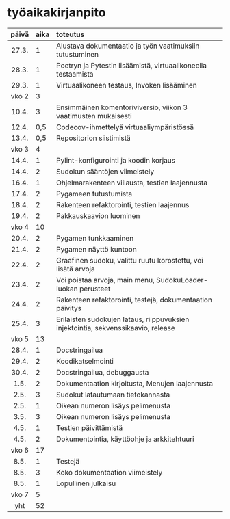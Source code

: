 # työaikakirjanpito

| päivä | aika | toteutus |
| :----:|:-----| :-----|
| 27.3. | 1    | Alustava dokumentaatio ja työn vaatimuksiin tutustuminen |
| 28.3. | 1    | Poetryn ja Pytestin lisäämistä, virtuaalikoneella testaamista |
| 29.3. | 1    | Virtuaalikoneen testaus, Invoken lisääminen |
| vko 2 | 3    | |
| 10.4. | 3    | Ensimmäinen komentoriviversio, viikon 3 vaatimusten mukaisesti |
| 12.4. | 0,5  | Codecov-ihmettelyä virtuaaliympäristössä |
| 13.4. | 0,5  | Repositorion siistimistä |
| vko 3 | 4    | |
| 14.4. | 1    | Pylint-konfigurointi ja koodin korjaus |
| 14.4. | 2    | Sudokun sääntöjen viimeistely |
| 16.4. | 1    | Ohjelmarakenteen viilausta, testien laajennusta |
| 17.4. | 2    | Pygameen tutustumista |
| 18.4. | 2    | Rakenteen refaktorointi, testien laajennus |
| 19.4. | 2    | Pakkauskaavion luominen |
| vko 4 | 10   | |
| 20.4. | 2    | Pygamen tunkkaaminen |
| 21.4. | 2    | Pygamen näyttö kuntoon |
| 22.4. | 2    | Graafinen sudoku, valittu ruutu korostettu, voi lisätä arvoja |
| 23.4. | 2    | Voi poistaa arvoja, main menu, SudokuLoader-luokan perusteet |
| 24.4. | 2    | Rakenteen refaktorointi, testejä, dokumentaation päivitys|
| 25.4. | 3    | Erilaisten sudokujen lataus, riippuvuksien injektointia, sekvenssikaavio, release|
| vko 5 | 13   | |
| 28.4. | 1    | Docstringailua |
| 29.4. | 2    | Koodikatselmointi |
| 30.4. | 2    | Docstringailua, debuggausta |
| 1.5.  | 2    | Dokumentaation kirjoitusta, Menujen laajennusta |
| 2.5.  | 3    | Sudokut latautumaan tietokannasta |
| 2.5.  | 1    | Oikean numeron lisäys pelimenusta |
| 3.5.  | 3    | Oikean numeron lisäys pelimenusta |
| 4.5.  | 1    | Testien päivittämistä |
| 4.5.  | 2    | Dokumentointia, käyttöohje ja arkkitehtuuri |
| vko 6 | 17   | |
| 8.5.  | 1    | Testejä |
| 8.5.  | 3    | Koko dokumentaation viimeistely |
| 8.5.  | 1    | Lopullinen julkaisu |
| vko 7 | 5    | |
| yht   | 52   | | 
